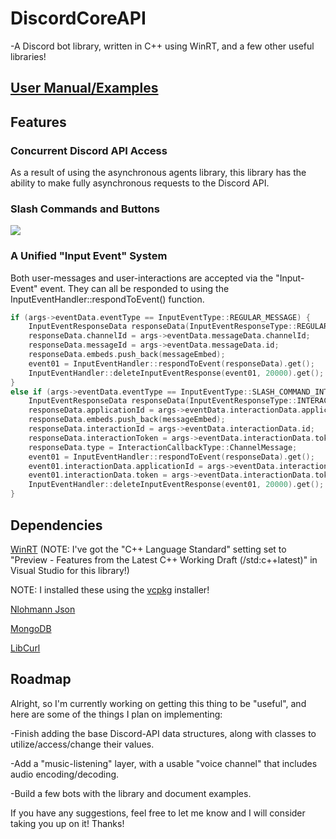 # DiscordCoreAPI
-A Discord bot library, written in C++ using WinRT, and a few other useful libraries!

## [User Manual/Examples](https://github.com/RealTimeChris/DiscordCoreAPI/blob/main/User%20Manual.md)

## Features
### Concurrent Discord API Access
As a result of using the asynchronous agents library, this library has the ability to make fully asynchronous requests to the Discord API.

### Slash Commands and Buttons
![](https://github.com/RealTimeChris/DiscordCoreAPI/blob/main/images/Screenshot%20(53).png?raw=true)
### A Unified "Input Event" System
Both user-messages and user-interactions are accepted via the "Input-Event" event.
They can all be responded to using the InputEventHandler::respondToEvent() function.
```C++
if (args->eventData.eventType == InputEventType::REGULAR_MESSAGE) {
	InputEventResponseData responseData(InputEventResponseType::REGULAR_MESSAGE_RESPONSE);
	responseData.channelId = args->eventData.messageData.channelId;
	responseData.messageId = args->eventData.messageData.id;
	responseData.embeds.push_back(messageEmbed);
	event01 = InputEventHandler::respondToEvent(responseData).get();
	InputEventHandler::deleteInputEventResponse(event01, 20000).get();
}
else if (args->eventData.eventType == InputEventType::SLASH_COMMAND_INTERACTION) {
	InputEventResponseData responseData(InputEventResponseType::INTERACTION_RESPONSE);
	responseData.applicationId = args->eventData.interactionData.applicationId;
	responseData.embeds.push_back(messageEmbed);
	responseData.interactionId = args->eventData.interactionData.id;
	responseData.interactionToken = args->eventData.interactionData.token;
	responseData.type = InteractionCallbackType::ChannelMessage;
	event01 = InputEventHandler::respondToEvent(responseData).get();
	event01.interactionData.applicationId = args->eventData.interactionData.applicationId;
	event01.interactionData.token = args->eventData.interactionData.token;
	InputEventHandler::deleteInputEventResponse(event01, 20000).get();
}
```
## Dependencies

[WinRT](https://docs.microsoft.com/en-us/windows/uwp/cpp-and-winrt-apis/intro-to-using-cpp-with-winrt)
(NOTE: I've got the "C++ Language Standard" setting set to "Preview - Features from the Latest C++ Working Draft (/std:c++latest)" in Visual Studio for this library!)

NOTE: I installed these using the [vcpkg](https://github.com/microsoft/vcpkg) installer!

[Nlohmann Json](https://github.com/nlohmann/json)

[MongoDB](https://docs.mongodb.com/manual/installation/)

[LibCurl](https://github.com/curl/curl)

## Roadmap
Alright, so I'm currently working on getting this thing to be "useful", and here are some of the things I plan on implementing:

-Finish adding the base Discord-API data structures, along with classes to utilize/access/change their values.

-Add a "music-listening" layer, with a usable "voice channel" that includes audio encoding/decoding.

-Build a few bots with the library and document examples.

If you have any suggestions, feel free to let me know and I will consider taking you up on it! Thanks!

